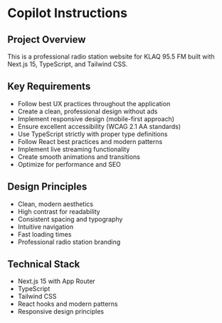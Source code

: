 # Copilot Instructions

<!-- Use this file to provide workspace-specific custom instructions to Copilot. For more details, visit https://code.visualstudio.com/docs/copilot/copilot-customization#_use-a-githubcopilotinstructionsmd-file -->

## Project Overview
This is a professional radio station website for KLAQ 95.5 FM built with Next.js 15, TypeScript, and Tailwind CSS.

## Key Requirements
- Follow best UX practices throughout the application
- Create a clean, professional design without ads
- Implement responsive design (mobile-first approach)
- Ensure excellent accessibility (WCAG 2.1 AA standards)
- Use TypeScript strictly with proper type definitions
- Follow React best practices and modern patterns
- Implement live streaming functionality
- Create smooth animations and transitions
- Optimize for performance and SEO

## Design Principles
- Clean, modern aesthetics
- High contrast for readability
- Consistent spacing and typography
- Intuitive navigation
- Fast loading times
- Professional radio station branding

## Technical Stack
- Next.js 15 with App Router
- TypeScript
- Tailwind CSS
- React hooks and modern patterns
- Responsive design principles

